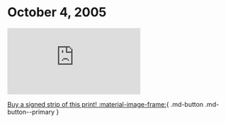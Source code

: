 # October 4, 2005

![](https://www.achewood.com/comic.php?date=10042005)

[Buy a signed strip of this print! :material-image-frame:](https://achewood-holiday-pop-up.myshopify.com/products/strip#10042005){ .md-button .md-button--primary }
